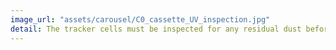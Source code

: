 ```yaml
---
image_url: "assets/carousel/C0_cassette_UV_inspection.jpg"
detail: The tracker cells must be inspected for any residual dust before they can be inserted
---
```

